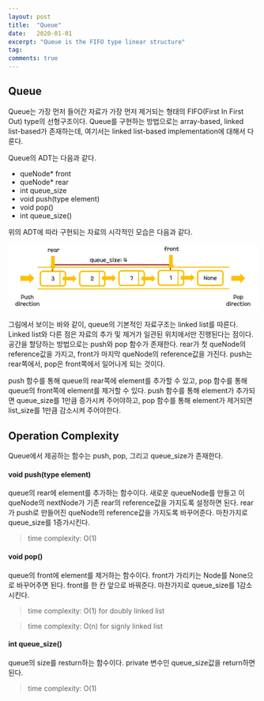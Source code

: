 ```yaml
---
layout: post
title:  "Queue"
date:   2020-01-01
excerpt: "Queue is the FIFO type linear structure"
tag:
comments: true
---
```


## Queue

Queue는 가장 먼저 들어간 자료가 가장 먼저 제거되는 형태의 FIFO(First In First Out) type의 선형구조이다.
Queue를 구현하는 방법으로는 array-based, linked list-based가 존재하는데, 여기서는 linked list-based implementation에 대해서 다룬다.

Queue의 ADT는 다음과 같다.

-  queNode* front
-  queNode* rear
-  int queue_size
-  void push(type element)
-  void pop()
-  int queue_size()

위의 ADT에 따라 구현되는 자료의 시각적인 모습은 다음과 같다.

![queue](./../assets/img/Queue.jpg)

그림에서 보이는 바와 같이, queue의 기본적인 자료구조는 linked list를 따른다.
Linked list와 다른 점은 자료의 추가 및 제거가 일관된 위치에서만 진행된다는 점이다.
공간을 할당하는 방법으로는 push와 pop 함수가 존재한다.
rear가 첫 queNode의 reference값을 가지고, front가 마지막 queNode의 reference값을 가진다.
push는 rear쪽에서, pop은 front쪽에서 일어나게 되는 것이다.

push 함수를 통해 queue의 rear쪽에 element를 추가할 수 있고, pop 함수를 통해 queue의 front쪽에 element를 제거할 수 있다.
push 함수를 통해 element가 추가되면 queue_size를 1만큼 증가시켜 주어야하고, pop 함수를 통해 element가 제거되면 list_size를 1만큼 감소시켜 주어야한다.

## Operation Complexity

Queue에서 제공하는 함수는 push, pop, 그리고 queue_size가 존재한다.

#### void push(type element)

queue의 rear에 element를 추가하는 함수이다.
새로운 queueNode를 만들고 이 queNode의 nextNode가 기존 rear의 reference값을 가지도록 설정하면 된다.
rear가 push로 만들어진 queNode의 reference값을 가지도록 바꾸어준다.
마찬가지로 queue_size를 1증가시킨다.
> time complexity: O(1)

#### void pop()

queue의 front에 element를 제거하는 함수이다.
front가 가리키는 Node를 None으로 바꾸어주면 된다.
front를 한 칸 앞으로 바꿔준다.
마찬가지로 queue_size를 1감소시킨다.
> time complexity: O(1) for doubly linked list

> time complexity: O(n) for signly linked list

#### int queue_size()
queue의 size를 resturn하는 함수이다.
private 변수인 queue_size값을 return하면 된다.
> time complexity: O(1)

